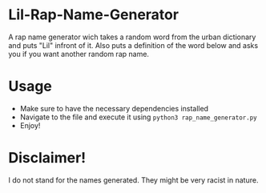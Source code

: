 # Lil-Rap-Name-Generator
A rap name generator wich takes a random word from the urban dictionary and puts "Lil" infront of it. Also puts a definition of the word below and asks you if you want another random rap name.

# Usage
- Make sure to have the necessary dependencies installed
- Navigate to the file and execute it using `python3 rap_name_generator.py`
- Enjoy!

# Disclaimer!
I do not stand for the names generated. They might be very racist in nature.
